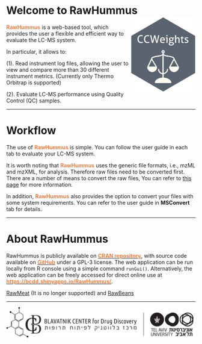 
# Welcome to RawHummus &nbsp;<img src='pix/logo.png' align="right" height="200"/>

<b><span style="color:#F17F42">RawHummus</span></b> is a web-based tool, which provides the user a flexible and efficient way to evaluate the LC-MS system.

In particular, it allows to: 

(1). Read instrument log files, allowing the user to view and compare more than 30 different instrument metrics. (Currently only Thermo Orbitrap is supported)


(2). Evaluate LC-MS performance using Quality Control (QC) samples.

---

# Workflow

The use of <b><span style="color:#F17F42">RawHummus</span></b> is simple. You can follow the user guide in each tab to evaluate your LC-MS system.

It is worth noting that <b><span style="color:#F17F42">RawHummus</span></b> uses the generic file formats, i.e., mzML and mzXML, for analysis. Therefore raw files need to be converted first. There are a number of means to convert the raw files, You can refer to [this page](https://ccms-ucsd.github.io/GNPSDocumentation/fileconversion/) for more information.

In addition, <b><span style="color:#F17F42">RawHummus</span></b> also provides the option to convert your files with some system requirements. You can refer to the user guide in **MSConvert** tab for details.

---

# About RawHummus

RawHummus is publicly available on **[<b><span style="color:#F17F42">CRAN repository</span></b>](https://cran.r-project.org/web/packages/RawHummus/index.html)**, with source code available on **[<b><span style="color:#F17F42">GitHub</span></b>](https://github.com/YonghuiDong/RawHummus)** under a GPL-3 license. The web application can be run locally from R console using a simple command `runGui()`. Alternatively, the web application can be freely accessed for direct online use at **[<b><span style="color:#F17F42">https://bcdd.shinyapps.io/RawHummus/</span></b>](https://bcdd.shinyapps.io/RawHMMUS/)**. 

[RawMeat](https://rawmeat.software.informer.com) (It is no longer supported) and [RawBeans](https://pubs.acs.org/doi/10.1021/acs.jproteome.0c00956)

---
<a href= 'https://bcdd.tau.ac.il/'><img src='pix/Tau.png' alt='TAU' title='Tel Aviv University' width='500'/></a>

